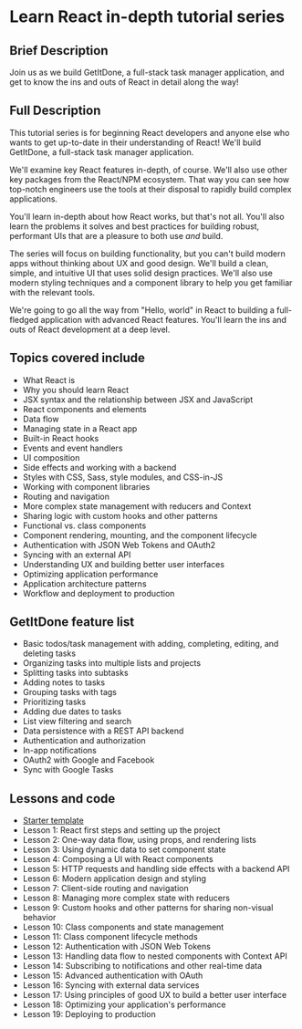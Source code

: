 # Learn React in-depth tutorial series

## Brief Description

Join us as we build GetItDone, a full-stack task manager application, and get to know the ins and outs of React in detail along the way!

## Full Description

This tutorial series is for beginning React developers and anyone else who wants to get up-to-date in their understanding of React! We'll build GetItDone, a full-stack task manager application.

We'll examine key React features in-depth, of course. We'll also use other key packages from the React/NPM ecosystem. That way you can see how top-notch engineers use the tools at their disposal to rapidly build complex applications.

You'll learn in-depth about how React works, but that's not all. You'll also learn the problems it solves and best practices for building robust, performant UIs that are a pleasure to both use _and_ build.

The series will focus on building functionality, but you can't build modern apps without thinking about UX and good design. We'll build a clean, simple, and intuitive UI that uses solid design practices. We'll also use modern styling techniques and a component library to help you get familiar with the relevant tools.

We're going to go all the way from "Hello, world" in React to building a full-fledged application with advanced React features. You'll learn the ins and outs of React development at a deep level.

## Topics covered include

- What React is
- Why you should learn React
- JSX syntax and the relationship between JSX and JavaScript
- React components and elements
- Data flow
- Managing state in a React app
- Built-in React hooks
- Events and event handlers
- UI composition
- Side effects and working with a backend
- Styles with CSS, Sass, style modules, and CSS-in-JS
- Working with component libraries
- Routing and navigation
- More complex state management with reducers and Context
- Sharing logic with custom hooks and other patterns
- Functional vs. class components
- Component rendering, mounting, and the component lifecycle
- Authentication with JSON Web Tokens and OAuth2
- Syncing with an external API
- Understanding UX and building better user interfaces
- Optimizing application performance
- Application architecture patterns
- Workflow and deployment to production

## GetItDone feature list

- Basic todos/task management with adding, completing, editing, and deleting tasks
- Organizing tasks into multiple lists and projects
- Splitting tasks into subtasks
- Adding notes to tasks
- Grouping tasks with tags
- Prioritizing tasks
- Adding due dates to tasks
- List view filtering and search
- Data persistence with a REST API backend
- Authentication and authorization
- In-app notifications
- OAuth2 with Google and Facebook
- Sync with Google Tasks

## Lessons and code

- [Starter template](https://codesandbox.io/s/getitdone-00-beginning-of-project-wbj8s)
- Lesson 1: React first steps and setting up the project
- Lesson 2: One-way data flow, using props, and rendering lists
- Lesson 3: Using dynamic data to set component state
- Lesson 4: Composing a UI with React components
- Lesson 5: HTTP requests and handling side effects with a backend API
- Lesson 6: Modern application design and styling
- Lesson 7: Client-side routing and navigation
- Lesson 8: Managing more complex state with reducers
- Lesson 9: Custom hooks and other patterns for sharing non-visual behavior
- Lesson 10: Class components and state management
- Lesson 11: Class component lifecycle methods
- Lesson 12: Authentication with JSON Web Tokens
- Lesson 13: Handling data flow to nested components with Context API
- Lesson 14: Subscribing to notifications and other real-time data
- Lesson 15: Advanced authentication with OAuth
- Lesson 16: Syncing with external data services
- Lesson 17: Using principles of good UX to build a better user interface
- Lesson 18: Optimizing your application's performance
- Lesson 19: Deploying to production
